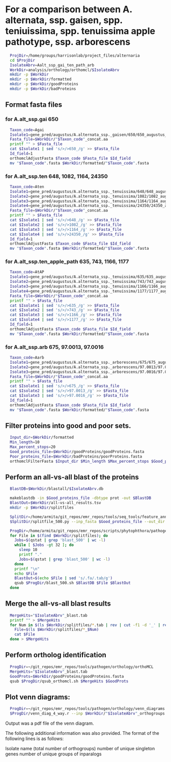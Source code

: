 # For a comparison between A. alternata, ssp. gaisen, spp. teniuissima, spp. tenuissima apple pathotype, ssp. arborescens


```bash
  ProjDir=/home/groups/harrisonlab/project_files/alternaria
  cd $ProjDir
  IsolateAbrv=Aalt_ssp_gai_ten_path_arb
  WorkDir=analysis/orthology/orthomcl/$IsolateAbrv
  mkdir -p $WorkDir
  mkdir -p $WorkDir/formatted
  mkdir -p $WorkDir/goodProteins
  mkdir -p $WorkDir/badProteins  
```

## Format fasta files

### for A.alt_ssp.gai 650
```bash
  Taxon_code=Agai
  Isolate1=gene_pred/augustus/A.alternata_ssp._gaisen/650/650_augustus_preds.aa
  Fasta_file=$WorkDir/"$Taxon_code"_concat.aa
  printf "" > $Fasta_file
  cat $Isolate1 | sed 's/>/>650_/g' >> $Fasta_file
  Id_field=1
  orthomclAdjustFasta $Taxon_code $Fasta_file $Id_field
  mv "$Taxon_code".fasta $WorkDir/formatted/"$Taxon_code".fasta
```

### for A.alt_ssp.ten 648, 1082, 1164, 24350
```bash
  Taxon_code=Aten
  Isolate1=gene_pred/augustus/A.alternata_ssp._tenuissima/648/648_augustus_preds.aa
  Isolate2=gene_pred/augustus/A.alternata_ssp._tenuissima/1082/1082_augustus_preds.aa
  Isolate3=gene_pred/augustus/A.alternata_ssp._tenuissima/1164/1164_augustus_preds.aa
  Isolate4=gene_pred/augustus/A.alternata_ssp._tenuissima/24350/24350_augustus_preds.aa
  Fasta_file=$WorkDir/"$Taxon_code"_concat.aa
  printf "" > $Fasta_file
  cat $Isolate1 | sed 's/>/>648_/g' >> $Fasta_file
  cat $Isolate2 | sed 's/>/>1082_/g' >> $Fasta_file
  cat $Isolate3 | sed 's/>/>1164_/g' >> $Fasta_file
  cat $Isolate4 | sed 's/>/>24350_/g' >> $Fasta_file
  Id_field=1
  orthomclAdjustFasta $Taxon_code $Fasta_file $Id_field
  mv "$Taxon_code".fasta $WorkDir/formatted/"$Taxon_code".fasta
```

### for A.alt_ssp.ten_apple_path 635, 743, 1166, 1177
```bash
  Taxon_code=AtAP
  Isolate1=gene_pred/augustus/A.alternata_ssp._tenuissima/635/635_augustus_preds.aa
  Isolate2=gene_pred/augustus/A.alternata_ssp._tenuissima/743/743_augustus_preds.aa
  Isolate3=gene_pred/augustus/A.alternata_ssp._tenuissima/1166/1166_augustus_preds.aa
  Isolate4=gene_pred/augustus/A.alternata_ssp._tenuissima/1177/1177_augustus_preds.aa
  Fasta_file=$WorkDir/"$Taxon_code"_concat.aa
  printf "" > $Fasta_file
  cat $Isolate1 | sed 's/>/>635_/g' >> $Fasta_file
  cat $Isolate2 | sed 's/>/>743_/g' >> $Fasta_file
  cat $Isolate3 | sed 's/>/>1166_/g' >> $Fasta_file
  cat $Isolate4 | sed 's/>/>1177_/g' >> $Fasta_file
  Id_field=1
  orthomclAdjustFasta $Taxon_code $Fasta_file $Id_field
  mv "$Taxon_code".fasta $WorkDir/formatted/"$Taxon_code".fasta
```

### for A.alt_ssp.arb 675, 97.0013, 97.0016
```bash
  Taxon_code=Aarb
  Isolate1=gene_pred/augustus/A.alternata_ssp._arborescens/675/675_augustus_preds.aa
  Isolate2=gene_pred/augustus/A.alternata_ssp._arborescens/97.0013/97.0013_augustus_preds.aa
  Isolate3=gene_pred/augustus/A.alternata_ssp._arborescens/97.0016/97.0016_augustus_preds.aa
  Fasta_file=$WorkDir/"$Taxon_code"_concat.aa
  printf "" > $Fasta_file
  cat $Isolate1 | sed 's/>/>675_/g' >> $Fasta_file
  cat $Isolate2 | sed 's/>/>97.0013_/g' >> $Fasta_file
  cat $Isolate3 | sed 's/>/>97.0016_/g' >> $Fasta_file
  Id_field=1
  orthomclAdjustFasta $Taxon_code $Fasta_file $Id_field
  mv "$Taxon_code".fasta $WorkDir/formatted/"$Taxon_code".fasta
```

## Filter proteins into good and poor sets.

```bash
  Input_dir=$WorkDir/formatted
  Min_length=10
  Max_percent_stops=20
  Good_proteins_file=$WorkDir/goodProteins/goodProteins.fasta
  Poor_proteins_file=$WorkDir/badProteins/poorProteins.fasta
  orthomclFilterFasta $Input_dir $Min_length $Max_percent_stops $Good_proteins_file $Poor_proteins_file
```

## Perform an all-vs-all blast of the proteins

```bash
  BlastDB=$WorkDir/blastall/$IsolateAbrv.db

  makeblastdb -in $Good_proteins_file -dbtype prot -out $BlastDB
  BlastOut=$WorkDir/all-vs-all_results.tsv
  mkdir -p $WorkDir/splitfiles

  SplitDir=/home/armita/git_repos/emr_repos/tools/seq_tools/feature_annotation/signal_peptides
  $SplitDir/splitfile_500.py --inp_fasta $Good_proteins_file --out_dir $WorkDir/splitfiles --out_base goodProteins

  ProgDir=/home/armita/git_repos/emr_repos/scripts/phytophthora/pathogen/orthology  
  for File in $(find $WorkDir/splitfiles); do
    Jobs=$(qstat | grep 'blast_500' | wc -l)
    while [ $Jobs -gt 32 ]; do
      sleep 10
      printf "."
      Jobs=$(qstat | grep 'blast_500' | wc -l)
    done
    printf "\n"
    echo $File
    BlastOut=$(echo $File | sed 's/.fa/.tab/g')
    qsub $ProgDir/blast_500.sh $BlastDB $File $BlastOut
  done
```

## Merge the all-vs-all blast results  
```bash  
  MergeHits="$IsolateAbrv"_blast.tab
  printf "" > $MergeHits
  for Num in $(ls $WorkDir/splitfiles/*.tab | rev | cut -f1 -d '_' | rev | sort -n); do
    File=$(ls $WorkDir/splitfiles/*_$Num)
    cat $File
  done > $MergeHits
```

## Perform ortholog identification

```bash
  ProgDir=~/git_repos/emr_repos/tools/pathogen/orthology/orthoMCL
  MergeHits="$IsolateAbrv"_blast.tab
  GoodProts=$WorkDir/goodProteins/goodProteins.fasta
  qsub $ProgDir/qsub_orthomcl.sh $MergeHits $GoodProts
```

## Plot venn diagrams:

```bash
  ProgDir=~/git_repos/emr_repos/tools/pathogen/orthology/venn_diagrams
  $ProgDir/venn_diag_4_way.r --inp $WorkDir/"$IsolateAbrv"_orthogroups.tab --out $WorkDir/"$IsolateAbrv"_orthogroups.pdf
```

Output was a pdf file of the venn diagram.

The following additional information was also provided. The format of the
following lines is as follows:

Isolate name (total number of orthogroups)
number of unique singleton genes
number of unique groups of inparalogs
